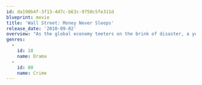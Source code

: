 ```yaml
---
id: da190b4f-3f13-4d7c-b63c-9750c5fe311d
blueprint: movie
title: 'Wall Street: Money Never Sleeps'
release_date: '2010-09-02'
overview: "As the global economy teeters on the brink of disaster, a young Wall Street trader partners with disgraced former Wall Street corporate raider Gordon Gekko on a two tiered mission: To alert the financial community to the coming doom, and to find out who was responsible for the death of the young trader's mentor."
genres:
  -
    id: 18
    name: Drama
  -
    id: 80
    name: Crime
---
```

